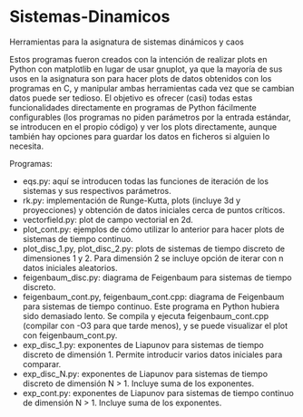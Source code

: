 # Sistemas-Dinamicos
Herramientas para la asignatura de sistemas dinámicos y caos

Estos programas fueron creados con la intención de realizar plots en Python con matplotlib en lugar de usar gnuplot, ya que la mayoría de sus usos en la asignatura
son para hacer plots de datos obtenidos con los programas en C, y manipular ambas herramientas cada vez que se cambian datos puede ser tedioso. El objetivo
es ofrecer (casi) todas estas funcionalidades directamente en programas de Python fácilmente configurables (los programas no piden parámetros por la entrada
estándar, se introducen en el propio código) y ver los plots directamente, aunque también hay opciones para guardar los datos en ficheros si alguien lo necesita.

Programas:
- eqs.py: aquí se introducen todas las funciones de iteración de los sistemas y sus respectivos parámetros.
- rk.py: implementación de Runge-Kutta, plots (incluye 3d y proyecciones) y obtención de datos iniciales cerca de puntos críticos.
- vectorfield.py: plot de campo vectorial en 2d.
- plot_cont.py: ejemplos de cómo utilizar lo anterior para hacer plots de sistemas de tiempo continuo.
- plot_disc_1.py, plot_disc_2.py: plots de sistemas de tiempo discreto de dimensiones 1 y 2. Para dimensión 2 se incluye opción de iterar con n datos iniciales aleatorios.
- feigenbaum_disc.py: diagrama de Feigenbaum para sistemas de tiempo discreto.
- feigenbaum_cont.py, feigenbaum_cont.cpp: diagrama de Feigenbaum para sistemas de tiempo continuo. Este programa en Python hubiera sido demasiado lento.
Se compila y ejecuta feigenbaum_cont.cpp (compilar con -O3 para que tarde menos), y se puede visualizar el plot con feigenbaum_cont.py.
- exp_disc_1.py: exponentes de Liapunov para sistemas de tiempo discreto de dimensión 1. Permite introducir varios datos iniciales para comparar.
- exp_disc_N.py: exponentes de Liapunov para sistemas de tiempo discreto de dimensión N > 1. Incluye suma de los exponentes.
- exp_cont.py: exponentes de Liapunov para sistemas de tiempo continuo de dimensión N > 1. Incluye suma de los exponentes.
